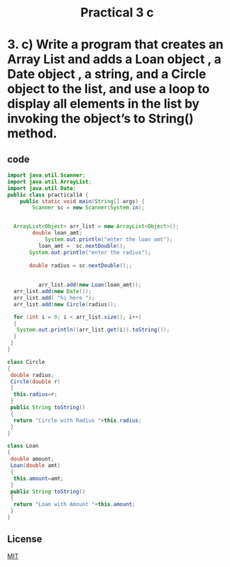 <h1 align="center" style="margin-top: 0px;">
Practical 3 c 
</h1>

#	3.	c) Write a program that creates an Array List and adds a Loan object , a Date object  , a string, and a Circle object to the list, and use a loop to display all elements in the list by invoking the object’s to String() method. 	
## code 

```java
import java.util.Scanner;
import java.util.ArrayList;
import java.util.Date;
public class practical14 {
    public static void main(String[] args) {
        Scanner sc = new Scanner(System.in);


  ArrayList<Object> arr_list = new ArrayList<Object>();
        double loan_amt;
            System.out.println("enter the loan amt");
          loan_amt =  sc.nextDouble();
       System.out.println("enter the radius");
    
       double radius = sc.nextDouble();;
         
         
          arr_list.add(new Loan(loan_amt));  
  arr_list.add(new Date());  
  arr_list.add( "hi here "); 
  arr_list.add(new Circle(radius)); 

  for (int i = 0; i < arr_list.size(); i++) 
  {
   System.out.println((arr_list.get(i)).toString());
  }
 }
}

class Circle
{
 double radius;
 Circle(double r)
 {
  this.radius=r;
 }
 public String toString()
 {
  return "Circle with Radius "+this.radius;
 }
}

class Loan
{
 double amount;
 Loan(double amt)
 {
  this.amount=amt;
 }
 public String toString()
 {
  return "Loan with Amount "+this.amount;
 }
}
```

## License
[MIT](https://hiren14.github.io/java_lab_050/LICENSE)